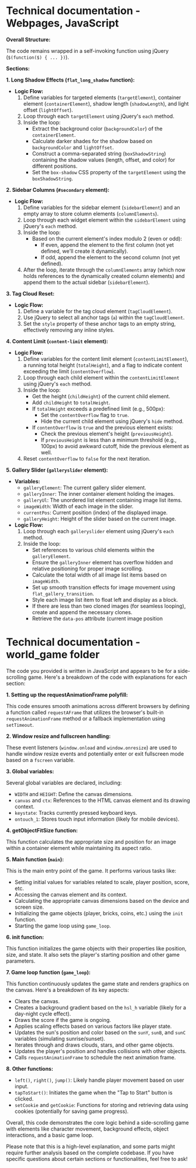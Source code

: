 
# Technical documentation - Webpages, JavaScript 

**Overall Structure:**

The code remains wrapped in a self-invoking function using jQuery (`$(function($) { ... })`).

**Sections:**

**1. Long Shadow Effects (`flat_long_shadow` function):**

   - **Logic Flow:**
      1. Define variables for targeted elements (`targetElement`), container element (`containerElement`), shadow length (`shadowLength`), and light offset (`lightOffset`).
      2. Loop through each `targetElement` using jQuery's `each` method.
      3. Inside the loop:
         - Extract the background color (`backgroundColor`) of the `containerElement`.
         - Calculate darker shades for the shadow based on `backgroundColor` and `lightOffset`.
         - Construct a comma-separated string (`boxShadowString`) containing the shadow values (length, offset, and color) for different positions.
         - Set the `box-shadow` CSS property of the `targetElement` using the `boxShadowString`.

**2. Sidebar Columns (`#secondary` element):**

   - **Logic Flow:**
      1. Define variables for the sidebar element (`sidebarElement`) and an empty array to store column elements (`columnElements`).
      2. Loop through each widget element within the `sidebarElement` using jQuery's `each` method.
      3. Inside the loop:
         - Based on the current element's index modulo 2 (even or odd):
            - If even, append the element to the first column (not yet defined, we'll create it dynamically).
            - If odd, append the element to the second column (not yet defined).
      4. After the loop, iterate through the `columnElements` array (which now holds references to the dynamically created column elements) and append them to the actual sidebar (`sidebarElement`).

**3. Tag Cloud Reset:**

   - **Logic Flow:**
      1. Define a variable for the tag cloud element (`tagCloudElement`).
      2. Use jQuery to select all anchor tags (`a`) within the `tagCloudElement`.
      3. Set the `style` property of these anchor tags to an empty string, effectively removing any inline styles.

**4. Content Limit (`content-limit` element):**

   - **Logic Flow:**
      1. Define variables for the content limit element (`contentLimitElement`), a running total height (`totalHeight`), and a flag to indicate content exceeding the limit (`contentOverflow`).
      2. Loop through each child element within the `contentLimitElement` using jQuery's `each` method.
      3. Inside the loop:
         - Get the height (`childHeight`) of the current child element.
         - Add `childHeight` to `totalHeight`.
         - If `totalHeight` exceeds a predefined limit (e.g., 500px):
            - Set the `contentOverflow` flag to `true`.
            - Hide the current child element using jQuery's `hide` method.
         - If `contentOverflow` is `true` and the previous element exists:
            - Check the previous element's height (`previousHeight`).
            - If `previousHeight` is less than a minimum threshold (e.g., 100px) to avoid awkward cutoff, hide the previous element as well.
      4. Reset `contentOverflow` to `false` for the next iteration.

**5. Gallery Slider (`galleryslider` element):**

   - **Variables:**
      - `galleryElement`: The current gallery slider element.
      - `galleryInner`: The inner container element holding the images.
      - `galleryUl`: The unordered list element containing image list items.
      - `imageWidth`: Width of each image in the slider.
      - `currentPos`: Current position (index) of the displayed image.
      - `galleryHeight`: Height of the slider based on the current image.
   - **Logic Flow:**
      1. Loop through each `galleryslider` element using jQuery's `each` method.
      2. Inside the loop:
         - Set references to various child elements within the `galleryElement`.
         - Ensure the `galleryInner` element has overflow hidden and relative positioning for proper image scrolling.
         - Calculate the total width of all image list items based on `imageWidth`.
         - Set up smooth transition effects for image movement using `flat_gallery_transition`.
         - Style each image list item to float left and display as a block.
         - If there are less than two cloned images (for seamless looping), create and append the necessary clones.
         - Retrieve the `data-pos` attribute (current image position














# Technical documentation - world_game folder


The code you provided is written in JavaScript and appears to be for a side-scrolling game. Here's a breakdown of the code with explanations for each section:

**1. Setting up the requestAnimationFrame polyfill:**

This code ensures smooth animations across different browsers by defining a function called `requestAFrame` that utilizes the browser's built-in `requestAnimationFrame` method or a fallback implementation using `setTimeout`.

**2. Window resize and fullscreen handling:**

These event listeners (`window.onload` and `window.onresize`) are used to handle window resize events and potentially enter or exit fullscreen mode based on a `fscreen` variable.

**3. Global variables:**

Several global variables are declared, including:

- `WIDTH` and `HEIGHT`: Define the canvas dimensions.
- `canvas` and `ctx`: References to the HTML canvas element and its drawing context.
- `keystate`: Tracks currently pressed keyboard keys.
- `ontouch_1`: Stores touch input information (likely for mobile devices).

**4. getObjectFitSize function:**

This function calculates the appropriate size and position for an image within a container element while maintaining its aspect ratio.

**5. Main function (`main`):**

This is the main entry point of the game. It performs various tasks like:

- Setting initial values for variables related to scale, player position, score, etc.
- Accessing the canvas element and its context.
- Calculating the appropriate canvas dimensions based on the device and screen size.
- Initializing the game objects (player, bricks, coins, etc.) using the `init` function.
- Starting the game loop using `game_loop`.

**6. init function:**

This function initializes the game objects with their properties like position, size, and state. It also sets the player's starting position and other game parameters.

**7. Game loop function (`game_loop`):**

This function continuously updates the game state and renders graphics on the canvas. Here's a breakdown of its key aspects:

- Clears the canvas.
- Creates a background gradient based on the `hsl_h` variable (likely for a day-night cycle effect).
- Draws the score if the game is ongoing.
- Applies scaling effects based on various factors like player state.
- Updates the sun's position and color based on the `sunY`, `sunB`, and `sunC` variables (simulating sunrise/sunset).
- Iterates through and draws clouds, stars, and other game objects.
- Updates the player's position and handles collisions with other objects.
- Calls `requestAnimationFrame` to schedule the next animation frame.

**8. Other functions:**

- `left()`, `right()`, `jump()`: Likely handle player movement based on user input.
- `tapToStart()`: Initiates the game when the "Tap to Start" button is clicked.
- `setCookie` and `getCookie`: Functions for storing and retrieving data using cookies (potentially for saving game progress).

Overall, this code demonstrates the core logic behind a side-scrolling game with elements like character movement, background effects, object interactions, and a basic game loop.

Please note that this is a high-level explanation, and some parts might require further analysis based on the complete codebase. If you have specific questions about certain sections or functionalities, feel free to ask!